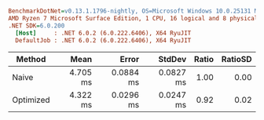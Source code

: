 ``` ini

BenchmarkDotNet=v0.13.1.1796-nightly, OS=Microsoft Windows 10.0.25131 Microsoft Windows NT 10.0.25131.0
AMD Ryzen 7 Microsoft Surface Edition, 1 CPU, 16 logical and 8 physical cores
.NET SDK=6.0.200
  [Host]     : .NET 6.0.2 (6.0.222.6406), X64 RyuJIT
  DefaultJob : .NET 6.0.2 (6.0.222.6406), X64 RyuJIT


```
|    Method |     Mean |     Error |    StdDev | Ratio | RatioSD |
|---------- |---------:|----------:|----------:|------:|--------:|
|     Naive | 4.705 ms | 0.0884 ms | 0.0827 ms |  1.00 |    0.00 |
| Optimized | 4.322 ms | 0.0296 ms | 0.0247 ms |  0.92 |    0.02 |
